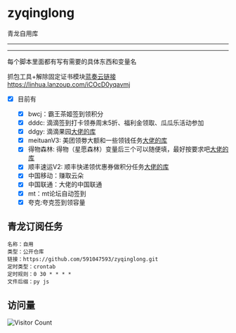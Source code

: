 # zyqinglong
青龙自用库

---
---

每个脚本里面都有写有需要的具体东西和变量名

抓包工具+解除固定证书模块[蓝奏云链接](https://linhua.lanzoup.com/iCOcD0yqavmj)
https://linhua.lanzoup.com/iCOcD0yqavmj

- [x] 目前有

  - [x] bwcj：霸王茶姬签到领积分
  - [x] dddc: 滴滴签到打卡领券周末5折、福利金领取、瓜瓜乐活动参加
  - [x] ddgy: 滴滴果园[大佬的库](https://raw.githubusercontent.com/leafTheFish/DeathNote/main/ddgy.js)
  - [x] meituanV3: 美团领劵大额和一些领钱任务[大佬的库](https://raw.githubusercontent.com/leafTheFish/DeathNote/main/meituanV3.js)
  - [x] 得物森林: 得物（星愿森林）变量后三个可以随便填，最好按要求吧[大佬的库](https://raw.githubusercontent.com/q7q7q7q7q7q7q7/ziyou/main/得物森林.py)
  - [x] 顺丰速运V2: 顺丰快递领优惠券做积分任务[大佬的库](https://raw.githubusercontent.com/leafTheFish/DeathNote/main/sfsyV2.js)
  - [x] 中国移动：赚取云朵
  - [x] 中国联通：大佬的中国联通
  - [x] mt：mt论坛自动签到
  - [x] 夸克:夸克签到领容量
  
## 青龙订阅任务
```
名称：自用
类型：公开仓库
链接：https://github.com/591047593/zyqinglong.git
定时类型：crontab
定时规则：0 30 * * * *
文件后缀：py js
```

## 访问量
![Visitor Count](https://profile-counter.glitch.me/zyqinglong/count.svg)
